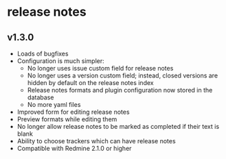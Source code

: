 release notes
=============

v1.3.0
------

* Loads of bugfixes
* Configuration is much simpler:
    * No longer uses issue custom field for release notes
    * No longer uses a version custom field; instead, closed versions are hidden by
      default on the release notes index
    * Release notes formats and plugin configuration now stored in the database
    * No more yaml files
* Improved form for editing release notes
* Preview formats while editing them
* No longer allow release notes to be marked as completed if their text is blank
* Ability to choose trackers which can have release notes
* Compatible with Redmine 2.1.0 or higher

